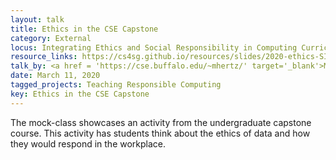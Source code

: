 ```yaml
---
layout: talk
title: Ethics in the CSE Capstone
category: External
locus: Integrating Ethics and Social Responsibility in Computing Curricula Symposium @ SIGCSE 
resource_links: https://cs4sg.github.io/resources/slides/2020-ethics-SIGCSE.pptx
talk_by: <a href = 'https://cse.buffalo.edu/~mhertz/' target='_blank'>Matthew Hertz</a>
date: March 11, 2020
tagged_projects: Teaching Responsible Computing
key: Ethics in the CSE Capstone
---
```


The mock-class showcases an activity from the undergraduate capstone course. This activity has students think about the ethics of data and how they would respond in the workplace.
